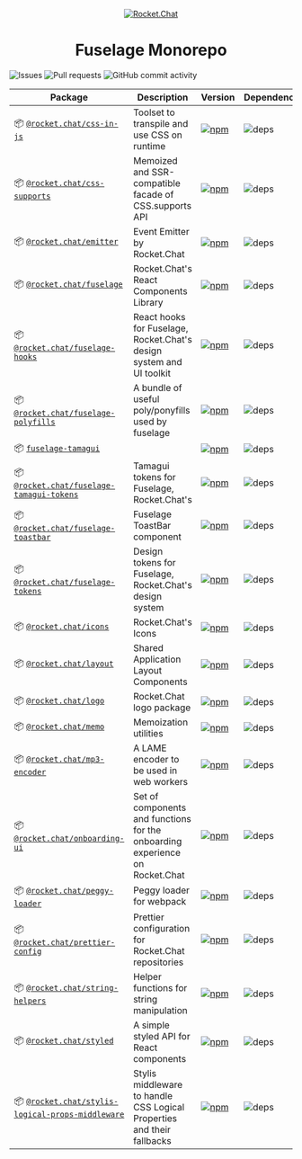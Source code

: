 <p align="center">
  <a href="https://rocket.chat" title="Rocket.Chat">
    <img src="https://github.com/RocketChat/Rocket.Chat.Artwork/raw/master/Logos/2020/png/logo-horizontal-red.png" alt="Rocket.Chat" />
  </a>
</p>

<h1 align="center">Fuselage Monorepo</h1>

![Issues](https://img.shields.io/github/issues/RocketChat/fuselage?style=flat-square)
![Pull requests](https://img.shields.io/github/issues-pr/RocketChat/fuselage?style=flat-square)
![GitHub commit activity](https://img.shields.io/github/commit-activity/m/RocketChat/fuselage?style=flat-square)

| Package | Description | Version | Dependencies |
|---------|-------------|---------|--------------|
| 📦 [`@rocket.chat/css-in-js`](/packages/css-in-js) | Toolset to transpile and use CSS on runtime | [![npm](https://img.shields.io/npm/v/@rocket.chat/css-in-js?style=flat-square)](https://www.npmjs.com/package/@rocket.chat/css-in-js) | ![deps](https://img.shields.io/librariesio/release/npm/@rocket.chat/css-in-js?style=flat-square) |
| 📦 [`@rocket.chat/css-supports`](/packages/css-supports) | Memoized and SSR-compatible facade of CSS.supports API | [![npm](https://img.shields.io/npm/v/@rocket.chat/css-supports?style=flat-square)](https://www.npmjs.com/package/@rocket.chat/css-supports) | ![deps](https://img.shields.io/librariesio/release/npm/@rocket.chat/css-supports?style=flat-square) |
| 📦 [`@rocket.chat/emitter`](/packages/emitter) | Event Emitter by Rocket.Chat | [![npm](https://img.shields.io/npm/v/@rocket.chat/emitter?style=flat-square)](https://www.npmjs.com/package/@rocket.chat/emitter) | ![deps](https://img.shields.io/librariesio/release/npm/@rocket.chat/emitter?style=flat-square) |
| 📦 [`@rocket.chat/fuselage`](/packages/fuselage) | Rocket.Chat's React Components Library | [![npm](https://img.shields.io/npm/v/@rocket.chat/fuselage?style=flat-square)](https://www.npmjs.com/package/@rocket.chat/fuselage) | ![deps](https://img.shields.io/librariesio/release/npm/@rocket.chat/fuselage?style=flat-square) |
| 📦 [`@rocket.chat/fuselage-hooks`](/packages/fuselage-hooks) | React hooks for Fuselage, Rocket.Chat's design system and UI toolkit | [![npm](https://img.shields.io/npm/v/@rocket.chat/fuselage-hooks?style=flat-square)](https://www.npmjs.com/package/@rocket.chat/fuselage-hooks) | ![deps](https://img.shields.io/librariesio/release/npm/@rocket.chat/fuselage-hooks?style=flat-square) |
| 📦 [`@rocket.chat/fuselage-polyfills`](/packages/fuselage-polyfills) | A bundle of useful poly/ponyfills used by fuselage | [![npm](https://img.shields.io/npm/v/@rocket.chat/fuselage-polyfills?style=flat-square)](https://www.npmjs.com/package/@rocket.chat/fuselage-polyfills) | ![deps](https://img.shields.io/librariesio/release/npm/@rocket.chat/fuselage-polyfills?style=flat-square) |
| 📦 [`fuselage-tamagui`](/packages/fuselage-tamagui) |  | [![npm](https://img.shields.io/npm/v/fuselage-tamagui?style=flat-square)](https://www.npmjs.com/package/fuselage-tamagui) | ![deps](https://img.shields.io/librariesio/release/npm/fuselage-tamagui?style=flat-square) |
| 📦 [`@rocket.chat/fuselage-tamagui-tokens`](/packages/fuselage-tamagui-tokens) | Tamagui tokens for Fuselage, Rocket.Chat's | [![npm](https://img.shields.io/npm/v/@rocket.chat/fuselage-tamagui-tokens?style=flat-square)](https://www.npmjs.com/package/@rocket.chat/fuselage-tamagui-tokens) | ![deps](https://img.shields.io/librariesio/release/npm/@rocket.chat/fuselage-tamagui-tokens?style=flat-square) |
| 📦 [`@rocket.chat/fuselage-toastbar`](/packages/fuselage-toastbar) | Fuselage ToastBar component | [![npm](https://img.shields.io/npm/v/@rocket.chat/fuselage-toastbar?style=flat-square)](https://www.npmjs.com/package/@rocket.chat/fuselage-toastbar) | ![deps](https://img.shields.io/librariesio/release/npm/@rocket.chat/fuselage-toastbar?style=flat-square) |
| 📦 [`@rocket.chat/fuselage-tokens`](/packages/fuselage-tokens) | Design tokens for Fuselage, Rocket.Chat's design system | [![npm](https://img.shields.io/npm/v/@rocket.chat/fuselage-tokens?style=flat-square)](https://www.npmjs.com/package/@rocket.chat/fuselage-tokens) | ![deps](https://img.shields.io/librariesio/release/npm/@rocket.chat/fuselage-tokens?style=flat-square) |
| 📦 [`@rocket.chat/icons`](/packages/icons) | Rocket.Chat's Icons | [![npm](https://img.shields.io/npm/v/@rocket.chat/icons?style=flat-square)](https://www.npmjs.com/package/@rocket.chat/icons) | ![deps](https://img.shields.io/librariesio/release/npm/@rocket.chat/icons?style=flat-square) |
| 📦 [`@rocket.chat/layout`](/packages/layout) | Shared Application Layout Components | [![npm](https://img.shields.io/npm/v/@rocket.chat/layout?style=flat-square)](https://www.npmjs.com/package/@rocket.chat/layout) | ![deps](https://img.shields.io/librariesio/release/npm/@rocket.chat/layout?style=flat-square) |
| 📦 [`@rocket.chat/logo`](/packages/logo) | Rocket.Chat logo package | [![npm](https://img.shields.io/npm/v/@rocket.chat/logo?style=flat-square)](https://www.npmjs.com/package/@rocket.chat/logo) | ![deps](https://img.shields.io/librariesio/release/npm/@rocket.chat/logo?style=flat-square) |
| 📦 [`@rocket.chat/memo`](/packages/memo) | Memoization utilities | [![npm](https://img.shields.io/npm/v/@rocket.chat/memo?style=flat-square)](https://www.npmjs.com/package/@rocket.chat/memo) | ![deps](https://img.shields.io/librariesio/release/npm/@rocket.chat/memo?style=flat-square) |
| 📦 [`@rocket.chat/mp3-encoder`](/packages/mp3-encoder) | A LAME encoder to be used in web workers | [![npm](https://img.shields.io/npm/v/@rocket.chat/mp3-encoder?style=flat-square)](https://www.npmjs.com/package/@rocket.chat/mp3-encoder) | ![deps](https://img.shields.io/librariesio/release/npm/@rocket.chat/mp3-encoder?style=flat-square) |
| 📦 [`@rocket.chat/onboarding-ui`](/packages/onboarding-ui) | Set of components and functions for the onboarding experience on Rocket.Chat | [![npm](https://img.shields.io/npm/v/@rocket.chat/onboarding-ui?style=flat-square)](https://www.npmjs.com/package/@rocket.chat/onboarding-ui) | ![deps](https://img.shields.io/librariesio/release/npm/@rocket.chat/onboarding-ui?style=flat-square) |
| 📦 [`@rocket.chat/peggy-loader`](/packages/peggy-loader) | Peggy loader for webpack | [![npm](https://img.shields.io/npm/v/@rocket.chat/peggy-loader?style=flat-square)](https://www.npmjs.com/package/@rocket.chat/peggy-loader) | ![deps](https://img.shields.io/librariesio/release/npm/@rocket.chat/peggy-loader?style=flat-square) |
| 📦 [`@rocket.chat/prettier-config`](/packages/prettier-config) | Prettier configuration for Rocket.Chat repositories | [![npm](https://img.shields.io/npm/v/@rocket.chat/prettier-config?style=flat-square)](https://www.npmjs.com/package/@rocket.chat/prettier-config) | ![deps](https://img.shields.io/librariesio/release/npm/@rocket.chat/prettier-config?style=flat-square) |
| 📦 [`@rocket.chat/string-helpers`](/packages/string-helpers) | Helper functions for string manipulation | [![npm](https://img.shields.io/npm/v/@rocket.chat/string-helpers?style=flat-square)](https://www.npmjs.com/package/@rocket.chat/string-helpers) | ![deps](https://img.shields.io/librariesio/release/npm/@rocket.chat/string-helpers?style=flat-square) |
| 📦 [`@rocket.chat/styled`](/packages/styled) | A simple styled API for React components | [![npm](https://img.shields.io/npm/v/@rocket.chat/styled?style=flat-square)](https://www.npmjs.com/package/@rocket.chat/styled) | ![deps](https://img.shields.io/librariesio/release/npm/@rocket.chat/styled?style=flat-square) |
| 📦 [`@rocket.chat/stylis-logical-props-middleware`](/packages/stylis-logical-props-middleware) | Stylis middleware to handle CSS Logical Properties and their fallbacks | [![npm](https://img.shields.io/npm/v/@rocket.chat/stylis-logical-props-middleware?style=flat-square)](https://www.npmjs.com/package/@rocket.chat/stylis-logical-props-middleware) | ![deps](https://img.shields.io/librariesio/release/npm/@rocket.chat/stylis-logical-props-middleware?style=flat-square) |
